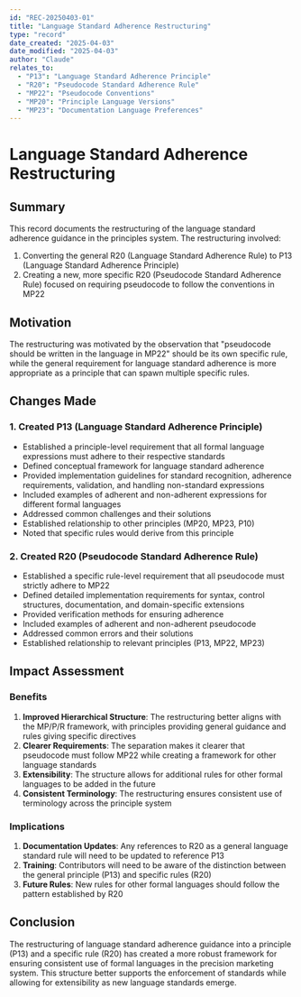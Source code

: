 ```yaml
---
id: "REC-20250403-01"
title: "Language Standard Adherence Restructuring"
type: "record"
date_created: "2025-04-03"
date_modified: "2025-04-03"
author: "Claude"
relates_to:
  - "P13": "Language Standard Adherence Principle"
  - "R20": "Pseudocode Standard Adherence Rule"
  - "MP22": "Pseudocode Conventions"
  - "MP20": "Principle Language Versions"
  - "MP23": "Documentation Language Preferences"
---
```


# Language Standard Adherence Restructuring

## Summary

This record documents the restructuring of the language standard adherence guidance in the principles system. The restructuring involved:

1. Converting the general R20 (Language Standard Adherence Rule) to P13 (Language Standard Adherence Principle)
2. Creating a new, more specific R20 (Pseudocode Standard Adherence Rule) focused on requiring pseudocode to follow the conventions in MP22

## Motivation

The restructuring was motivated by the observation that "pseudocode should be written in the language in MP22" should be its own specific rule, while the general requirement for language standard adherence is more appropriate as a principle that can spawn multiple specific rules.

## Changes Made

### 1. Created P13 (Language Standard Adherence Principle)

- Established a principle-level requirement that all formal language expressions must adhere to their respective standards
- Defined conceptual framework for language standard adherence
- Provided implementation guidelines for standard recognition, adherence requirements, validation, and handling non-standard expressions
- Included examples of adherent and non-adherent expressions for different formal languages
- Addressed common challenges and their solutions
- Established relationship to other principles (MP20, MP23, P10)
- Noted that specific rules would derive from this principle

### 2. Created R20 (Pseudocode Standard Adherence Rule)

- Established a specific rule-level requirement that all pseudocode must strictly adhere to MP22
- Defined detailed implementation requirements for syntax, control structures, documentation, and domain-specific extensions
- Provided verification methods for ensuring adherence
- Included examples of adherent and non-adherent pseudocode
- Addressed common errors and their solutions
- Established relationship to relevant principles (P13, MP22, MP23)

## Impact Assessment

### Benefits

1. **Improved Hierarchical Structure**: The restructuring better aligns with the MP/P/R framework, with principles providing general guidance and rules giving specific directives
2. **Clearer Requirements**: The separation makes it clearer that pseudocode must follow MP22 while creating a framework for other language standards
3. **Extensibility**: The structure allows for additional rules for other formal languages to be added in the future
4. **Consistent Terminology**: The restructuring ensures consistent use of terminology across the principle system

### Implications

1. **Documentation Updates**: Any references to R20 as a general language standard rule will need to be updated to reference P13
2. **Training**: Contributors will need to be aware of the distinction between the general principle (P13) and specific rules (R20)
3. **Future Rules**: New rules for other formal languages should follow the pattern established by R20

## Conclusion

The restructuring of language standard adherence guidance into a principle (P13) and a specific rule (R20) has created a more robust framework for ensuring consistent use of formal languages in the precision marketing system. This structure better supports the enforcement of standards while allowing for extensibility as new language standards emerge.
